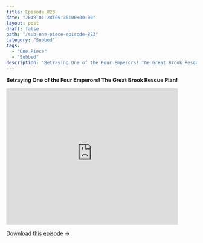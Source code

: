 ```yaml
---
title: Episode 823
date: "2018-01-28T05:30:00+00:00"
layout: post
draft: false
path: "/sub-one-piece-episode-823"
category: "Subbed"
tags:
  - "One Piece"
  - "Subbed"
description: "Betraying One of the Four Emperors! The Great Brook Rescue Plan!"
---
```


**Betraying One of the Four Emperors! The Great Brook Rescue Plan!**

<iframe width="640" height="360" src="https://www.rapidvideo.com/e/G6FRPH5H2B" frameborder="0" marginwidth=0 marginheight=0 scrolling=no allowfullscreen style="max-width:90%;"></iframe>

<a href="http://ouo.io/qs/eCodkFEQ?s=https://www.rapidvideo.com/d/G6FRPH5H2B" class="styled_a">Download this episode →</a>


